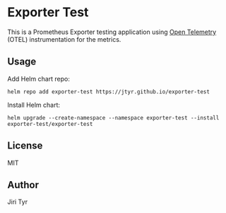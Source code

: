 Exporter Test
=============

This is a Prometheus Exporter testing application using [Open
Telemetry](https://opentelemetry.io/) (OTEL) instrumentation for the metrics.


Usage
-----

Add Helm chart repo:

```shell
helm repo add exporter-test https://jtyr.github.io/exporter-test
```

Install Helm chart:

```shell
helm upgrade --create-namespace --namespace exporter-test --install exporter-test/exporter-test
```


License
-------

MIT


Author
------

Jiri Tyr
